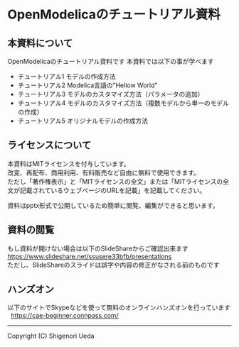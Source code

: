 ﻿# OpenModelicaのチュートリアル資料

## 本資料について  
OpenModelicaのチュートリアル資料です
本資料では以下の事が学べます  
- チュートリアル1 モデルの作成方法  
- チュートリアル2 Modelica言語の"Hellow World"  
- チュートリアル3 モデルのカスタマイズ方法（パラメータの追加）  
- チュートリアル4 モデルのカスタマイズ方法（複数モデルから単一のモデルの作成）  
- チュートリアル5 オリジナルモデルの作成方法  

## ライセンスについて
本資料はMITライセンスを付与しています。  
改変、再配布、商用利用、有料販売など自由に無料で使用できます。  
ただし「著作権表示」と「MITライセンスの全文」または「MITライセンスの全文が記載されているウェブページのURLを記載」を記載してください。  

資料はpptx形式で公開しているため簡単に閲覧、編集ができると思います。  

## 資料の閲覧  
もし資料が開けない場合は以下のSlideShareからご確認出来ます  
https://www.slideshare.net/ssusere33bfb/presentations  
ただし、SlideShareのスライドは誤字や内容の修正がなされる前のものです  

## ハンズオン
以下のサイトでSkypeなどを使って無料のオンラインハンズオンを行っています  
https://cae-beginner.connpass.com/

- - -
Copyright (C) Shigenori Ueda
